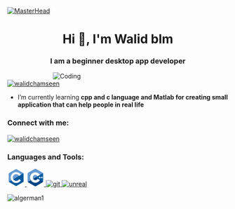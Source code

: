 [![MasterHead](https://thumbs.dreamstime.com/b/binary-code-computer-background-polygon-data-security-protection-abstract-technology-java-coding-many-uses-advertising-book-191129296.jpg)](https://www.dreamstime.com)

<h1 align="center">Hi 👋, I'm Walid blm</h1>
<h3 align="center">I am a beginner desktop app developer</h3>

<img align="right" alt="Coding" width="400" src="https://c.tenor.com/qJ5evVs-_uUAAAAC/coding.gif">




<p align="left"> <a href="https://twitter.com/walidchamseen" target="blank"><img src="https://img.shields.io/twitter/follow/walidchamseen?logo=twitter&style=for-the-badge" alt="walidchamseen" /></a> </p>

- I’m currently learning **cpp and c language and Matlab for creating small application that can help people in real life**

<h3 align="left">Connect with me:</h3>
<p align="left">
<a href="https://twitter.com/walidchamseen" target="blank"><img align="center" src="https://raw.githubusercontent.com/rahuldkjain/github-profile-readme-generator/master/src/images/icons/Social/twitter.svg" alt="walidchamseen" height="30" width="40" /></a>
</p>

<h3 align="left">Languages and Tools:</h3>
<p align="left"> <a href="https://www.cprogramming.com/" target="_blank" rel="noreferrer"> <img src="https://raw.githubusercontent.com/devicons/devicon/master/icons/c/c-original.svg" alt="c" width="40" height="40"/> </a> <a href="https://www.w3schools.com/cpp/" target="_blank" rel="noreferrer"> <img src="https://raw.githubusercontent.com/devicons/devicon/master/icons/cplusplus/cplusplus-original.svg" alt="cplusplus" width="40" height="40"/> </a> <a href="https://git-scm.com/" target="_blank" rel="noreferrer"> <img src="https://www.vectorlogo.zone/logos/git-scm/git-scm-icon.svg" alt="git" width="40" height="40"/> </a> <a href="https://unrealengine.com/" target="_blank" rel="noreferrer"> <img src="https://raw.githubusercontent.com/kenangundogan/fontisto/036b7eca71aab1bef8e6a0518f7329f13ed62f6b/icons/svg/brand/unreal-engine.svg" alt="unreal" width="40" height="40"/> </a> </p>

<p><img align="center" src="https://github-readme-stats.vercel.app/api/top-langs?username=algerman1&show_icons=true&locale=en&layout=compact" alt="algerman1" /></p>
